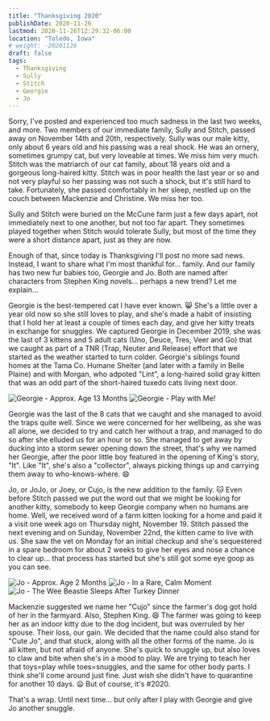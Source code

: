 ```yaml
---
title: "Thanksgiving 2020"
publishDate: 2020-11-26
lastmod: 2020-11-26T12:29:32-06:00
location: "Toledo, Iowa"
# weight: -20201126
draft: false
tags:
  - Thanksgiving
  - Sully
  - Stitch
  - Georgie
  - Jo
---
```


Sorry, I've posted and experienced too much sadness in the last two weeks, and more. Two members of our immediate family, Sully and Stitch, passed away on November 14th and 20th, respectively. Sully was our male kitty, only about 6 years old and his passing was a real shock.  He was an ornery, sometimes grumpy cat, but very loveable at times. We miss him very much. Stitch was the matriarch of our cat family, about 18 years old and a gorgeous long-haired kitty. Stitch was in poor health the last year or so and not very playful so her passing was not such a shock, but it's still hard to take. Fortunately, she passed comfortably in her sleep, nestled up on the couch between Mackenzie and Christine. We miss her too.

<!--more-->

Sully and Stitch were buried on the McCune farm just a few days apart, not immediately next to one another, but not too far apart.  They sometimes played together when Stitch would tolerate Sully, but most of the time they were a short distance apart, just as they are now.

Enough of that, since today is Thanksgiving I'll post no more sad news.  Instead, I want to share what I'm most thankful for... family.  And our family has two new fur babies too, Georgie and Jo.  Both are named after characters from Stephen King novels... perhaps a new trend?  Let me explain...

Georgie is the best-tempered cat I have ever known. :smile_cat: She's a little over a year old now so she still loves to play, and she's made a habit of insisting that I hold her at least a couple of times each day, and give her kitty treats in exchange for snuggles. We captured Georgie in December 2019, she was the last of 3 kittens and 5 adult cats (Uno, Deuce, Tres, Veer and Go) that we caught as part of a TNR (Trap, Neuter and Release) effort that we started as the weather started to turn colder.  Georgie's siblings found homes at the Tama Co. Humane Shelter (and later with a family in Belle Plaine) and with Morgan, who adpoted "Lint", a long-haired solid gray kitten that was an odd part of the short-haired tuxedo cats living next door.

![Georgie - Approx. Age 13 Months](https://images.summittdweller.com/Kitty-Photos/Georgie/IMG_0051.png "Georgie - Approx. Age 13 Months")
![Georgie - Play with Me!](https://images.summittdweller.com/Kitty-Photos/Georgie/IMG_0057.png "Georgie - Play with Me!")

Georgie was the last of the 8 cats that we caught and she managed to avoid the traps quite well. Since we were concerned for her wellbeing, as she was all alone, we decided to try and catch her without a trap, and managed to do so after she elluded us for an hour or so.  She managed to get away by ducking into a storm sewer opening down the street, that's why we named her Georgie, after the poor little boy featured in the opening of King's story, "It". Like "It", she's also a "collector", always picking things up and carrying them away to who-knows-where.  :smile:

Jo, or JoJo, or Joey, or Cujo, is the new addition to the family. :cat:  Even before Stitch passed we put the word out that we might be looking for another kitty, somebody to keep Georgie company when no humans are home.  Well, we received word of a farm kitten looking for a home and paid it a visit one week ago on Thursday night, November 19. Stitch passed the next evening and on Sunday, November 22nd, the kitten came to live with us.  She saw the vet on Monday for an initial checkup and she's sequestered in a spare bedroom for about 2 weeks to give her eyes and nose a chance to clear up... that process has started but she's still got some eye goop as you can see.

![Jo - Approx. Age 2 Months](https://images.summittdweller.com/Kitty-Photos/Jo/IMG_0038.png "Jo - Approx. Age 2 Months")
![Jo - In a Rare, Calm Moment](https://images.summittdweller.com/Kitty-Photos/Jo/IMG_0034.png "Jo - In a Rare, Calm Moment")
![Jo - The Wee Beastie Sleeps After Turkey Dinner](https://images.summittdweller.com/Kitty-Photos/Jo/theWeeBeastieSleeps.jpg "The Wee Beastie Sleeps after Turkey Dinner")

Mackenzie suggested we name her "Cujo" since the farmer's dog got hold of her in the farmyard. Also, Stephen King. :smile: The farmer was going to keep her as an indoor kitty due to the dog incident, but was overruled by her spouse. Their loss, our gain. We decided that the name could also stand for "Cute Jo", and that stuck, along with all the other forms of the name. Jo is all kitten, but not afraid of anyone. She's quick to snuggle up, but also loves to claw and bite when she's in a mood to play.  We are trying to teach her that toys=play while toes=snuggles, and the same for other body parts. I think she'll come around just fine.  Just wish she didn't have to quarantine for another 10 days. :frowning:  But of course, it's #2020.

That's a wrap. Until next time... but only after I play with Georgie and give Jo another snuggle.

